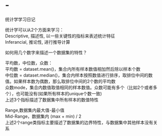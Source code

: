 # -
统计学学习日记

统计学可以从2个方面来学习：  
Descriptive, 描述性, 以一些关键性的指标来表述统计特征  
Inferancial, 推论性, 进行推导计算  

如何用几个数字来描述一个数据集的特性？  

平均数，中位数，众数：  
平均数 = dataset.mean()，集合内所有样本数值相加然后除以样本个数  
中位数 = dataset.median()，集合内样本按照数值进行排序，取排位中间的数值。如果样本数为偶数，那么取排位中间的2个数的平均数  
众数mode，集合内数值取值相同的样本数值。众数可能有多个（比如2个或者多个），也可能没有(如果所有样本的unique个数一致)  
上述3个指标描述了数据集中所有样本的数值特性  

Range,数据集内最大值-最小值  
Mid-Range，数据集内 (max + min) / 2  
上述2个range类指标主要描述了数据集的边界特性，与数据集中其他样本没有关系  
